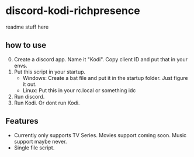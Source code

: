 # discord-kodi-richpresence

readme stuff here

## how to use

0. Create a discord app. Name it "Kodi". Copy client ID and put that in your envs.
1. Put this script in your startup. 
    - Windows: Create a bat file and put it in the startup folder. Just figure it out.
    - Linux: Put this in your rc.local or something idc
2. Run discord.
3. Run Kodi. Or dont run Kodi.


## Features

- Currently only supports TV Series. Movies support coming soon. Music support maybe never.
- Single file script.
